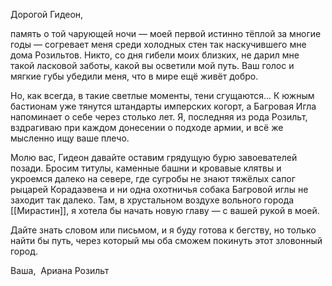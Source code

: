 Дорогой Гидеон,

память о той чарующей ночи — моей первой истинно тёплой за многие годы — согревает меня среди холодных стен так наскучившего мне дома Розильтов. Никто, со дня гибели моих близких, не дарил мне такой ласковой заботы, какой вы осветили мой путь. Ваш голос и мягкие губы убедили меня, что в мире ещё живёт добро.

Но, как всегда, в такие светлые моменты, тени сгущаются... К южным бастионам уже тянутся штандарты имперских когорт, а Багровая Игла напоминает о себе через столько лет. Я, последняя из рода Розильт, вздрагиваю при каждом донесении о подходе армии, и всё же мысленно ищу ваше плечо.

Молю вас, Гидеон давайте оставим грядущую бурю завоевателей позади. Бросим титулы, каменные башни и кровавые клятвы и укроемся далеко на севере, где сугробы не знают тяжёлых сапог рыцарей Корадаэвена и ни одна охотничья собака Багровой иглы не заходит так далеко. Там, в хрустальном воздухе вольного города [[Мирастин]], я хотела бы начать новую главу — с вашей рукой в моей.

Дайте знать словом или письмом, и я буду готова к бегству, но только найти бы путь, через который мы оба сможем покинуть этот зловонный город.

Ваша, 
Ариана Розильт